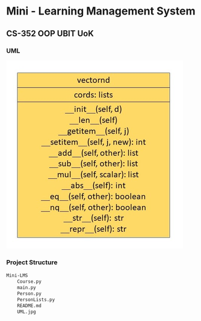 # Mini - Learning Management System

## CS-352 OOP UBIT UoK


### UML
![Mini LMS UML](/UML.jpg)


### Project Structure
```
Mini-LMS
    Course.py
    main.py
    Person.py
    PersonLists.py
    README.md
    UML.jpg
```